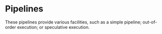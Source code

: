 Pipelines
=========

These pipelines provide various facilities, such as a simple pipeline;
out-of-order execution; or speculative execution.
